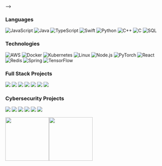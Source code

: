 <!-- [![](https://raw.githubusercontent.com/ronaldogdm/ronaldogdm/master/profile.gif)](https://www.ronaldogdm.com/)<!-- If you want the template for my gif, email me! -->
 -->
### Languages

![JavaScript](https://img.shields.io/badge/-JavaScript-000?&logo=JavaScript)
![Java](https://img.shields.io/badge/-Java-000?&logo=Java&logoColor=007396)
![TypeScript](https://img.shields.io/badge/-TypeScript-000?&logo=TypeScript)
![Swift](https://img.shields.io/badge/-Swift-000?&logo=Swift)
![Python](https://img.shields.io/badge/-Python-000?&logo=Python)
![C++](https://img.shields.io/badge/-C++-000?&logo=c%2b%2b&logoColor=00599C)
![C](https://img.shields.io/badge/-C-000?&logo=C)
![SQL](https://img.shields.io/badge/-SQL-000?&logo=MySQL)

### Technologies

![AWS](https://img.shields.io/badge/-AWS-000?&logo=Amazon-AWS&logoColor=F90)
![Docker](https://img.shields.io/badge/-Docker-000?&logo=Docker)
![Kubernetes](https://img.shields.io/badge/-Kubernetes-000?&logo=Kubernetes)
![Linux](https://img.shields.io/badge/-Linux-000?&logo=Linux)
![Node.js](https://img.shields.io/badge/-Node.js-000?&logo=node.js)
![PyTorch](https://img.shields.io/badge/-PyTorch-000?&logo=PyTorch)
![React](https://img.shields.io/badge/-React-000?&logo=React)
![Redis](https://img.shields.io/badge/-Redis-000?&logo=Redis)
![Spring](https://img.shields.io/badge/-Spring-000?&logo=Spring)
![TensorFlow](https://img.shields.io/badge/-TensorFlow-000?&logo=TensorFlow)

### Full Stack Projects

[![](https://img.shields.io/badge/-🧬%20My%20Website-000)](https://github.com/ronaldogdm/v2)
[![](https://img.shields.io/badge/-🦠%20COVID‑19%20Dashboard-000)](https://github.com/ronaldogdm/COVID-19-Dashboard)
[![](https://img.shields.io/badge/-📝%20Summarizer-000)](https://github.com/ronaldogdm/Summarizer)
[![](https://img.shields.io/badge/-🔬%20Overwatch-000)](https://github.com/ronaldogdm/overwatch)
[![](https://img.shields.io/badge/-🛰%20KubeSat-000)](https://github.com/ronaldogdm/kubesat)
[![](https://img.shields.io/badge/-🔊%20Voice%20Poker-000)](https://github.com/ronaldogdm/Poker)
[![](https://img.shields.io/badge/-🗺%20PokémonGo%20Map-000)](https://github.com/ronaldogdm/PokemonGo-Map)

### Cybersecurity Projects

[![](https://img.shields.io/badge/-🩸%20Heartbleed-000)](https://github.com/ronaldogdm/Heartbleed)
[![](https://img.shields.io/badge/-🌊%20SYN%20Flood-000)](https://github.com/ronaldogdm/SYN-Flood)
[![](https://img.shields.io/badge/-🗂%20Packet%20Sniffing%20%26%20Spoofing-000)](https://github.com/ronaldogdm/Packet-Sniffing-and-Spoofing)
[![](https://img.shields.io/badge/-💉%20SQL%20Injection-000)](https://github.com/ronaldogdm/SQL-Injection)
[![](https://img.shields.io/badge/-🛡%20Spectre%20%26%20Meltdown-000)](https://github.com/ronaldogdm/Meltdown-Spectre)
[![](https://img.shields.io/badge/-🌐%20Network%20Tools-000)](https://github.com/ronaldogdm/Network-Tools)

<a href="https://www.ronaldogdm.com/"><img height="137px" src="https://github-readme-stats.vercel.app/api?username=ronaldogdm&hide_title=true&hide_border=true&show_icons=true&include_all_commits=true&count_private=false&line_height=21&text_color=000&icon_color=000&bg_color=0,ea6161,ffc64d,fffc4d,52fa5a&theme=graywhite" /><!-- wi*quL3fcV --><img height="137px" src="https://github-readme-stats.vercel.app/api/top-langs/?username=ronaldogdm&hide=html&hide_title=true&hide_border=true&layout=compact&langs_count=6&text_color=000&icon_color=fff&bg_color=0,52fa5a,4dfcff,c64dff&theme=graywhite" /></a>
